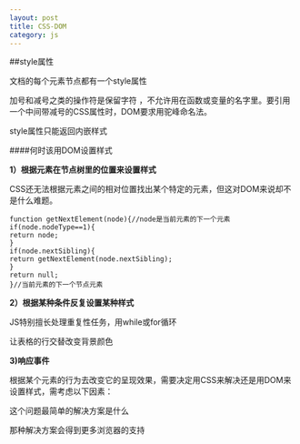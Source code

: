 ```yaml
---
layout: post
title: CSS-DOM
category: js
---
```


##style属性

文档的每个元素节点都有一个style属性

加号和减号之类的操作符是保留字符	，不允许用在函数或变量的名字里。要引用一个中间带减号的CSS属性时，DOM要求用驼峰命名法。

style属性只能返回内嵌样式 

####何时该用DOM设置样式

**1）根据元素在节点树里的位置来设置样式**

CSS还无法根据元素之间的相对位置找出某个特定的元素，但这对DOM来说却不是什么难题。

    function getNextElement(node){//node是当前元素的下一个元素 
    if(node.nodeType==1){
    return node;
    }
    if(node.nextSibling){
    return getNextElement(node.nextSibling);
    }
    return null;
    }//当前元素的下一个节点元素

**2）根据某种条件反复设置某种样式**

JS特别擅长处理重复性任务，用while或for循环

让表格的行交替改变背景颜色

**3)响应事件**

根据某个元素的行为去改变它的呈现效果，需要决定用CSS来解决还是用DOM来设置样式，需考虑以下因素：

这个问题最简单的解决方案是什么

那种解决方案会得到更多浏览器的支持